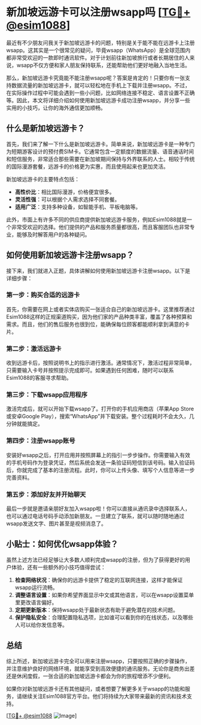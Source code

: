 # 新加坡远游卡可以注册wsapp吗 [[TG💪+ @esim1088](https://t.me/s/esim1088)]

最近有不少朋友问我关于新加坡远游卡的问题，特别是关于能不能在远游卡上注册wsapp。这其实是一个很常见的疑问，毕竟wsapp（WhatsApp）是全球范围内都非常受欢迎的一款即时通讯软件。对于计划前往新加坡旅行或者长期居住的人来说，wsapp不仅方便和家人朋友保持联系，还能帮助他们更好地融入当地生活。

那么，新加坡远游卡究竟能不能注册wsapp呢？答案是肯定的！只要你有一张支持数据流量的新加坡远游卡，就可以轻松地在手机上下载并注册wsapp。不过，在实际操作过程中可能会遇到一些小问题，比如网络连接不稳定、语言设置不正确等。因此，本文将详细介绍如何使用新加坡远游卡成功注册wsapp，并分享一些实用的小技巧，让你的海外通信更加顺畅。

## 什么是新加坡远游卡？

首先，我们来了解一下什么是新加坡远游卡。简单来说，新加坡远游卡是一种专门为短期游客设计的预付费SIM卡。它通常包含一定额度的数据流量、语音通话时间和短信服务，非常适合那些需要在新加坡期间保持与外界联系的人士。相较于传统的国际漫游套餐，远游卡的价格更为实惠，而且使用起来也更加灵活。

新加坡远游卡的主要特点包括：

- **高性价比**：相比国际漫游，价格便宜很多。
- **灵活性强**：可以根据个人需求选择不同套餐。
- **适用广泛**：支持多种设备，如智能手机、平板电脑等。

此外，市面上有许多不同的供应商提供新加坡远游卡服务，例如Esim1088就是一个非常受欢迎的选择。他们提供的产品和服务质量都很高，而且客服团队也非常专业，能够及时解答用户的各种疑问。

## 如何使用新加坡远游卡注册wsapp？

接下来，我们就进入正题，具体讲解如何使用新加坡远游卡注册wsapp。以下是详细步骤：

### 第一步：购买合适的远游卡

首先，你需要在网上或者实体店购买一张适合自己的新加坡远游卡。这里推荐通过Esim1088这样的正规渠道购买，因为他们家的产品种类丰富，覆盖了各种预算和需求。而且，他们的售后服务也很到位，能确保每位顾客都能顺利拿到满意的卡片。

### 第二步：激活远游卡

收到远游卡后，按照说明书上的指示进行激活。通常情况下，激活过程非常简单，只需要输入卡号并按照提示完成即可。如果遇到任何困难，随时可以联系Esim1088的客服寻求帮助。

### 第三步：下载wsapp应用程序

激活完成后，就可以开始下载wsapp了。打开你的手机应用商店（苹果App Store或安卓Google Play），搜索“WhatsApp”并下载安装。整个过程耗时不会太久，几分钟就能搞定。

### 第四步：注册wsapp账号

安装好wsapp之后，打开应用并按照屏幕上的指引一步步操作。你需要输入有效的手机号码作为登录凭证，然后系统会发送一条验证码短信到该号码。输入验证码后，你就完成了基本的注册流程。此时，你可以上传头像、填写个人信息等进一步完善资料。

### 第五步：添加好友并开始聊天

最后一步就是邀请亲朋好友加入wsapp啦！你可以直接从通讯录中选择联系人，也可以通过电话号码手动添加新朋友。一旦建立了联系，就可以随时随地通过wsapp发送文字、图片甚至是视频消息了。

## 小贴士：如何优化wsapp体验？

虽然上述方法已经足够让大多数人顺利完成wsapp的注册，但为了获得更好的用户体验，还有一些额外的小技巧值得尝试：

1. **检查网络状况**：确保你的远游卡提供了稳定的互联网连接，这样才能保证wsapp运行流畅。
2. **调整语言设置**：如果你希望界面显示中文或其他语言，可以在wsapp设置菜单里更改语言偏好。
3. **定期更新版本**：保持wsapp处于最新状态有助于避免潜在的技术问题。
4. **保护隐私安全**：合理配置隐私选项，比如谁可以看到你的在线状态，以及哪些人可以给你发信息等。

## 总结

综上所述，新加坡远游卡完全可以用来注册wsapp，只要按照正确的步骤操作，并注意维护良好的网络环境，就能享受到高效便捷的通讯服务。无论你是商务出差还是休闲度假，一张合适的新加坡远游卡都会为你的旅程增添不少便利。

如果你对新加坡远游卡还有其他疑问，或者想要了解更多关于wsapp的功能和服务，请继续关注Esim1088官方平台。他们将持续为大家带来最新的资讯和技术支持。

[[TG💪+ @esim1088](https://t.me/s/esim1088) ![Image](https://i.postimg.cc/4NQfJmqS/Snipaste-2025-05-13-00-14-12.png)]